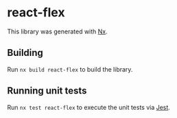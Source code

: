 # react-flex

This library was generated with [Nx](https://nx.dev).

## Building

Run `nx build react-flex` to build the library.

## Running unit tests

Run `nx test react-flex` to execute the unit tests via [Jest](https://jestjs.io).
